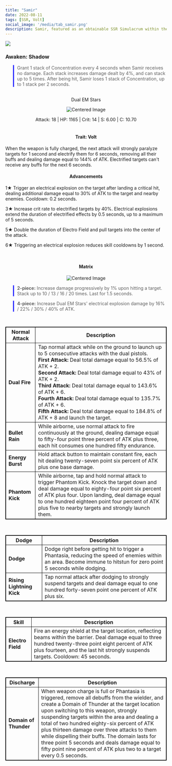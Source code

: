 ```yaml
---
title: "Samir"
date: 2022-08-11
tags: [SSR, Volt]
social_image: '/media/tab_samir.png'
description: Samir, featured as an obtainable SSR Simulacrum within the simulacrum system, associated with the weapon Dual EM Stars.
---
```

![](https://i.postimg.cc/26Y4yC6T/Simulacrum-Samir-Awaken.webp)

### Awaken: Shadow
> Grant 1 stack of Concentration every 4 seconds when Samir receives no damage. Each stack increases damage dealt by 4%, and can stack up to 5 times. After being hit, Samir loses 1 stack of Concentration, up to 1 stack per 2 seconds.

</br>

<center>Dual EM Stars</center>

<p align="center">
<img src="https://i.postimg.cc/XY6pKQfD/Icon-Weapon-Dual-EM-Stars.webp" alt="Centered Image">
</p>


<center>
Attack: 18 | HP: 1165 | Crit: 14 | S: 6.00 | C: 10.70
</center>

</br>

<h4 style="text-align: center;"> Trait: Volt</h4>

When the weapon is fully charged, the next attack will strongly paralyze targets for 1 second and electrify them for 6 seconds, removing all their buffs and dealing damage equal to 144% of ATK. Electrified targets can't receive any buffs for the next 6 seconds.

<style>
table {
    border-collapse: collapse;
}
table, th, td {
   border: 1.5px solid black;
}
blockquote {
    border-left: solid blue;
    padding-left: 10px;
}
</style>


<h4 style="text-align: center;"> Advancements </h4>


1★ Trigger an electrical explosion on the target after landing a critical hit, dealing additional damage equal to 30% of ATK to the target and nearby enemies. Cooldown: 0.2 seconds.

3★ Increase crit rate to electrified targets by 40%. Electrical explosions extend the duration of electrified effects by 0.5 seconds, up to a maximum of 5 seconds.


5★ Double the duration of Electro Field and pull targets into the center of the attack.

6★ Triggering an electrical explosion reduces skill cooldowns by 1 second. 

</br>

<h4 style="text-align: center;"> Matrix </h4> 

<p align="center">
<img src="https://i.postimg.cc/kg1pxyYg/Samir-m.png" alt="Centered Image">
</p>



> **2-piece:** Increase damage progressively by 1% upon hitting a target. Stack up to 10 / 13 / 16 / 20 times. Last for 1.5 seconds.

> **4-piece:** Increase Dual EM Stars' electrical explosion damage by 16% / 22% / 30% / 40% of ATK.

</br>

| Normal Attack | Description |
| --- | --- |
| **Dual Fire** | Tap normal attack while on the ground to launch up to 5 consecutive attacks with the dual pistols. </br> **First Attack:** Deal total damage equal to 56.5% of ATK + 2. </br> **Second Attack:** Deal total damage equal to 43% of ATK + 2. </br> **Third Attack:** Deal total damage equal to 143.6% of ATK + 6. </br> **Fourth Attack:** Deal total damage equal to 135.7% of ATK + 6. </br> **Fifth Attack:** Deal total damage equal to 184.8% of ATK + 8 and launch the target. |
| **Bullet Rain** | While airborne, use normal attack to fire continuously at the ground, dealing damage equal to fifty-four point three percent of ATK plus three, each hit consumes one hundred fifty endurance.
| **Energy Burst** | Hold attack button to maintain constant fire, each hit dealing twenty-seven point six percent of ATK plus one base damage.
| **Phantom Kick** | While airborne, tap and hold normal attack to trigger Phantom Kick. Knock the target down and deal damage equal to eighty-four point six percent of ATK plus four. Upon landing, deal damage equal to one hundred eighteen point four percent of ATK plus five to nearby targets and strongly launch them.

</br>

| Dodge | Description |
| --- | --- |
| **Dodge** | Dodge right before getting hit to trigger a Phantasia, reducing the speed of enemies within an area. Become immune to hitstun for zero point 5 seconds while dodging.
| **Rising Lightning Kick** | Tap normal attack after dodging to strongly suspend targets and deal damage equal to one hundred forty-seven point one percent of ATK plus six.

</br>

| Skill | Description |
| --- | --- |
| **Electro Field** | Fire an energy shield at the target location, reflecting beams within the barrier. Deal damage equal to three hundred twenty-three point eight percent of ATK plus fourteen, and the last hit strongly suspends targets. Cooldown: 45 seconds.

</br>

| Discharge | Description |
| --- | --- |
| **Domain of Thunder** | When weapon charge is full or Phantasia is triggered, remove all debuffs from the wielder, and create a Domain of Thunder at the target location upon switching to this weapon, strongly suspending targets within the area and dealing a total of two hundred eighty-six percent of ATK plus thirteen damage over three attacks to them while dispelling their buffs. The domain lasts for three point 5 seconds and deals damage equal to fifty point nine percent of ATK plus two to a target every 0.5 seconds.



